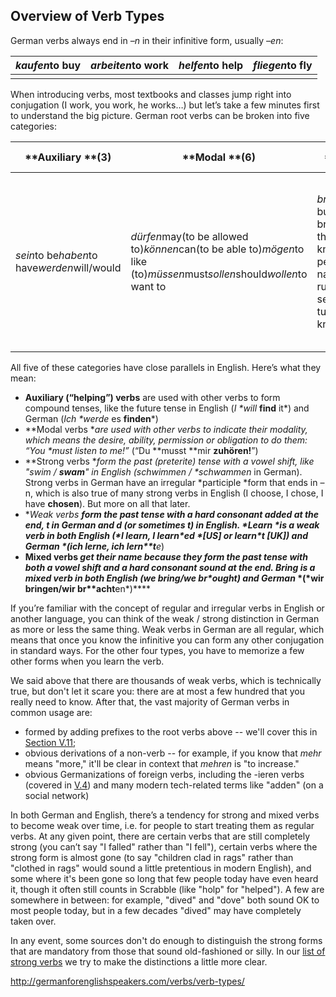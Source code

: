 ## Overview of Verb Types

German verbs always end in *–n* in their infinitive form, usually *–en*:

| *kaufen*to buy | *arbeiten*to work | *helfen*to help | *fliegen*to fly |
| -------------- | ----------------- | --------------- | --------------- |
|                |                   |                 |                 |

When introducing verbs, most textbooks and classes jump right into conjugation (I work, you work, he works…) but let’s take a few minutes first to understand the big picture. German root verbs can be broken into five categories:

| **Auxiliary **(3)                        | **Modal **(6)                            | **Mixed **(9)                            | **Strong **(about 150)                   | **Weak **(thousands)                     |
| ---------------------------------------- | ---------------------------------------- | ---------------------------------------- | ---------------------------------------- | ---------------------------------------- |
| *sein*to be*haben*to have*werden*will/would | *dürfen*may(to be allowed to)*können*can(to be able to)*mögen*to like (to)*müssen*must*sollen*should*wollen*to want to | *brennen*to burn*bringen*to bring*denken*to think*kennen*to know(a person)*nennen*to name*rennen*to run*senden*to send*wenden*to turn*wissen*to know(information) | *tun* - to do*kommen* - to come*gehen* - to go*stehen* - to stand*schlafen* - to sleep*schreiben* - to write*sehen* - to see*essen* - to eat…etc. | *kaufen* - to buy*machen* - to make*träumen* - to dream*nutzen* - to use*danken* - to thank*sagen* - to say, tell*malen* - to paint*bauen* - to build…etc. |

All five of these categories have close parallels in English. Here’s what they mean:

- **Auxiliary (“helping”) verbs** are used with other verbs to form compound tenses, like the future tense in English (*I \**will** **find** it*) and German (*Ich \**werde** es **finden***)
- **Modal verbs **are used with other verbs to indicate their *modality*, which means the desire, ability, permission or obligation to do them: *“You \**must listen** to me!”* (“Du **musst **mir **zuhören!**”)
- **Strong verbs **form the past (preterite) tense with a vowel shift, like "swim / **swam**" in English (*schwimmen / \**schwammen*** in German). Strong verbs in German have an irregular *participle *form that ends in –n, which is also true of many strong verbs in English (I choose, I chose, I have **chosen**). But more on all that later.
- **Weak verbs **form the past tense with a hard consonant added at the end, *t* in German and *d* (or sometimes *t*) in English. *Learn *is a weak verb in both English (*I learn, I learn\**ed **[US] *or* learn\**t** [UK]*) and German *(ich lerne, ich lern\**t**e*)
- **Mixed verbs **get their name because they form the past tense with *both* a vowel shift and* *a hard consonant sound at the end. *Bring *is a mixed verb in both English (w*e bring/we br\**ought***) and German* *(*wir bringen/wir br\**acht**en*)****

If you’re familiar with the concept of regular and irregular verbs in English or another language, you can think of the weak / strong distinction in German as more or less the same thing. Weak verbs in German are all regular, which means that once you know the infinitive you can form any other conjugation in standard ways. For the other four types, you have to memorize a few other forms when you learn the verb.

We said above that there are thousands of weak verbs, which is technically true, but don't let it scare you: there are at most a few hundred that you really need to know. After that, the vast majority of German verbs in common usage are:

- formed by adding prefixes to the root verbs above -- we'll cover this in [Section V.11](http://germanforenglishspeakers.com/verbs/prefix-verbs/);
- obvious derivations of a non-verb -- for example, if you know that *mehr* means "more," it'll be clear in context that *mehren* is "to increase."
- obvious Germanizations of foreign verbs, including the -ieren verbs (covered in [V.4](http://germanforenglishspeakers.com/verbs/past-participles/)) and many modern tech-related terms like "adden" (on a social network)

In both German and English, there’s a tendency for strong and mixed verbs to become weak over time, i.e. for people to start treating them as regular verbs. At any given point, there are certain verbs that are still completely strong (you can’t say "I falled" rather than "I fell"), certain verbs where the strong form is almost gone (to say "children clad in rags" rather than "clothed in rags" would sound a little pretentious in modern English), and some where it's been gone so long that few people today have even heard it, though it often still counts in Scrabble (like "holp" for "helped"). A few are somewhere in between: for example, "dived" and "dove" both sound OK to most people today, but in a few decades "dived" may have completely taken over.

In any event, some sources don't do enough to distinguish the strong forms that are mandatory from those that sound old-fashioned or silly. In our [list of strong verbs](http://germanforenglishspeakers.com/reference/strong-verbs/) we try to make the distinctions a little more clear.



http://germanforenglishspeakers.com/verbs/verb-types/